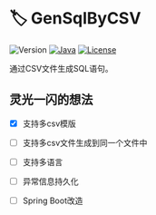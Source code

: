 # 🏷️ GenSqlByCSV

![Version](https://img.shields.io/badge/Version-0.0.1-green)
[![Java](https://img.shields.io/badge/Java-1.8%2B-green)](https://www.openlogic.com/openjdk-downloads)
[![License](https://img.shields.io/badge/License-MIT-green)](https://opensource.org/licenses/MIT)

通过CSV文件生成SQL语句。

## 灵光一闪的想法

-[X] 支持多csv模版

-[ ] 支持多csv文件生成到同一个文件中

-[ ] 支持多语言

-[ ] 异常信息持久化

-[ ] Spring Boot改造
